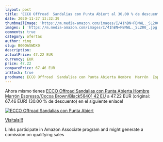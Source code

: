 ```yaml
---
layout: post
title: 'ECCO Offroad  Sandalias con Punta Abiert al 30.00 % de descuento'
date: 2020-11-27 13:32:39
thumbnailImage: 'https://m.media-amazon.com/images/I/41hBN+FBNWL._SL200_.jpg'
images: [ 'https://m.media-amazon.com/images/I/41hBN+FBNWL._SL200_.jpg' ]
comments: true
category: ofertas
author: ring
slug: B00OASWDX0
description:
actualPrice: 47.22 EUR
currency: EUR
price: 47.22
comparePrice: 67.46 EUR
inStock: true
prodname: ECCO Offroad  Sandalias con Punta Abierta Hombre  Marrón  Espresso/Cocoa Brown/Black56401   42 EU
---
```


Ahora mismo tienes [ECCO Offroad  Sandalias con Punta Abierta Hombre  Marrón  Espresso/Cocoa Brown/Black56401   42 EU](https://www.amazon.es/dp/B00OASWDX0/?tag=tolees-21) a 47.22 EUR (original: 67.46 EUR) (30.00 %  de descuento) en el siguiente enlace!

[![ECCO Offroad  Sandalias con Punta Abiert](https://m.media-amazon.com/images/I/41hBN+FBNWL._SL200_.jpg)](https://www.amazon.es/dp/B00OASWDX0/?tag=tolees-21)

[Visítala!!!](https://www.amazon.es/dp/B00OASWDX0/?tag=tolees-21)

Links participate in Amazon Associate program and might generate a comission on qualifying sales
